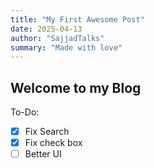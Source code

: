```yaml
---
title: "My First Awesome Post"
date: 2025-04-13
author: "SajjadTalks"
summary: "Made with love"
---
```


## Welcome to my Blog

To-Do:

- [x] Fix Search
- [x] Fix check box
- [ ] Better UI